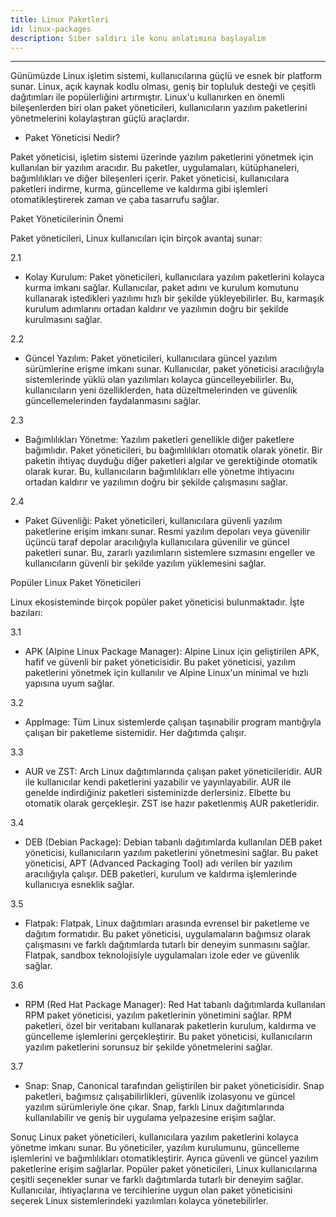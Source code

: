 ```yaml
---
title: Linux Paketleri
id: linux-packages
description: Siber saldırı ile konu anlatımına başlayalım
---
```

**********************************************************

Günümüzde Linux işletim sistemi, kullanıcılarına güçlü ve esnek bir platform sunar. Linux, açık kaynak kodlu olması, geniş bir topluluk desteği ve çeşitli dağıtımları ile popülerliğini artırmıştır. Linux'u kullanırken en önemli bileşenlerden biri olan paket yöneticileri, kullanıcıların yazılım paketlerini yönetmelerini kolaylaştıran güçlü araçlardır.

* Paket Yöneticisi Nedir?

 Paket yöneticisi, işletim sistemi üzerinde yazılım paketlerini yönetmek için kullanılan bir yazılım aracıdır. Bu paketler, uygulamaları, kütüphaneleri, bağımlılıkları ve diğer bileşenleri içerir. Paket yöneticisi, kullanıcılara paketleri indirme, kurma, güncelleme ve kaldırma gibi işlemleri otomatikleştirerek zaman ve çaba tasarrufu sağlar.

Paket Yöneticilerinin Önemi

Paket yöneticileri, Linux kullanıcıları için birçok avantaj sunar:

2.1 

 * Kolay Kurulum: Paket yöneticileri, kullanıcılara yazılım paketlerini kolayca kurma imkanı sağlar. Kullanıcılar, paket adını ve kurulum komutunu kullanarak istedikleri yazılımı hızlı bir şekilde yükleyebilirler. Bu, karmaşık kurulum adımlarını ortadan kaldırır ve yazılımın doğru bir şekilde kurulmasını sağlar.

2.2 

 * Güncel Yazılım: Paket yöneticileri, kullanıcılara güncel yazılım sürümlerine erişme imkanı sunar. Kullanıcılar, paket yöneticisi aracılığıyla sistemlerinde yüklü olan yazılımları kolayca güncelleyebilirler. Bu, kullanıcıların yeni özelliklerden, hata düzeltmelerinden ve güvenlik güncellemelerinden faydalanmasını sağlar.

2.3 

 * Bağımlılıkları Yönetme: Yazılım paketleri genellikle diğer paketlere bağımlıdır. Paket yöneticileri, bu bağımlılıkları otomatik olarak yönetir. Bir paketin ihtiyaç duyduğu diğer paketleri algılar ve gerektiğinde otomatik olarak kurar. Bu, kullanıcıların bağımlılıkları elle yönetme ihtiyacını ortadan kaldırır ve yazılımın doğru bir şekilde çalışmasını sağlar.

2.4 

 * Paket Güvenliği: Paket yöneticileri, kullanıcılara güvenli yazılım paketlerine erişim imkanı sunar. Resmi yazılım depoları veya güvenilir üçüncü taraf depolar aracılığıyla kullanıcılara güvenilir ve güncel paketleri sunar. Bu, zararlı yazılımların sistemlere sızmasını engeller ve kullanıcıların güvenli bir şekilde yazılım yüklemesini sağlar.

Popüler Linux Paket Yöneticileri

Linux ekosisteminde birçok popüler paket yöneticisi bulunmaktadır. İşte bazıları:

3.1 
* APK (Alpine Linux Package Manager): Alpine Linux için geliştirilen APK, hafif ve güvenli bir paket yöneticisidir. Bu paket yöneticisi, yazılım paketlerini yönetmek için kullanılır ve Alpine Linux'un minimal ve hızlı yapısına uyum sağlar.

3.2

* AppImage: Tüm Linux sistemlerde çalışan taşınabilir program mantığıyla çalışan bir paketleme sistemidir. Her dağıtımda çalışır.

3.3

* AUR ve ZST: Arch Linux dağıtımlarında çalışan paket yöneticileridir. AUR ile kullanıcılar kendi paketlerini yazabilir ve yayınlayabilir. AUR ile genelde indirdiğiniz paketleri sisteminizde derlersiniz. Elbette bu otomatik olarak gerçekleşir. ZST ise hazır paketlenmiş AUR paketleridir. 

3.4

* DEB (Debian Package): Debian tabanlı dağıtımlarda kullanılan DEB paket yöneticisi, kullanıcıların yazılım paketlerini yönetmesini sağlar. Bu paket yöneticisi, APT (Advanced Packaging Tool) adı verilen bir yazılım aracılığıyla çalışır. DEB paketleri, kurulum ve kaldırma işlemlerinde kullanıcıya esneklik sağlar.

3.5

* Flatpak: Flatpak, Linux dağıtımları arasında evrensel bir paketleme ve dağıtım formatıdır. Bu paket yöneticisi, uygulamaların bağımsız olarak çalışmasını ve farklı dağıtımlarda tutarlı bir deneyim sunmasını sağlar. Flatpak, sandbox teknolojisiyle uygulamaları izole eder ve güvenlik sağlar.

3.6

* RPM (Red Hat Package Manager): Red Hat tabanlı dağıtımlarda kullanılan RPM paket yöneticisi, yazılım paketlerinin yönetimini sağlar. RPM paketleri, özel bir veritabanı kullanarak paketlerin kurulum, kaldırma ve güncelleme işlemlerini gerçekleştirir. Bu paket yöneticisi, kullanıcıların yazılım paketlerini sorunsuz bir şekilde yönetmelerini sağlar.

3.7

* Snap: Snap, Canonical tarafından geliştirilen bir paket yöneticisidir. Snap paketleri, bağımsız çalışabilirlikleri, güvenlik izolasyonu ve güncel yazılım sürümleriyle öne çıkar. Snap, farklı Linux dağıtımlarında kullanılabilir ve geniş bir uygulama yelpazesine erişim sağlar.

Sonuç
Linux paket yöneticileri, kullanıcılara yazılım paketlerini kolayca yönetme imkanı sunar. Bu yöneticiler, yazılım kurulumunu, güncelleme işlemlerini ve bağımlılıkları otomatikleştirir. Ayrıca güvenli ve güncel yazılım paketlerine erişim sağlarlar. Popüler paket yöneticileri, Linux kullanıcılarına çeşitli seçenekler sunar ve farklı dağıtımlarda tutarlı bir deneyim sağlar. Kullanıcılar, ihtiyaçlarına ve tercihlerine uygun olan paket yöneticisini seçerek Linux sistemlerindeki yazılımları kolayca yönetebilirler.